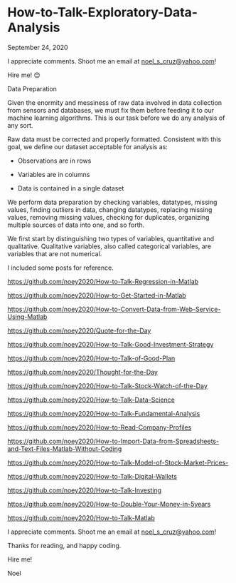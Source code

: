 # How-to-Talk-Exploratory-Data-Analysis

September 24, 2020

I appreciate comments. Shoot me an email at noel_s_cruz@yahoo.com!

Hire me! 😊

Data Preparation

Given the enormity and messiness of raw data involved in data collection from
sensors and databases, we must fix them before feeding it to our machine
learning algorithms. This is our task before we do any analysis of any sort.

Raw data must be corrected and properly formatted. Consistent with this goal,
we define our dataset acceptable for analysis as:

  - Observations are in rows 
  
  - Variables are in columns 
  
  - Data is contained in a single dataset

We perform data preparation by checking variables, datatypes, missing values,
finding outliers in data, changing datatypes, replacing missing values, 
removing missing values, checking for duplicates, organizing multiple sources
of data into one, and so forth.

We first start by distinguishing two types of variables, quantitative and 
qualitative. Qualitative variables, also called categorical variables, are
variables that are not numerical. 

I included some posts for reference.

https://github.com/noey2020/How-to-Talk-Regression-in-Matlab

https://github.com/noey2020/How-to-Get-Started-in-Matlab

https://github.com/noey2020/How-to-Convert-Data-from-Web-Service-Using-Matlab

https://github.com/noey2020/Quote-for-the-Day

https://github.com/noey2020/How-to-Talk-Good-Investment-Strategy

https://github.com/noey2020/How-to-Talk-of-Good-Plan

https://github.com/noey2020/Thought-for-the-Day

https://github.com/noey2020/How-to-Talk-Stock-Watch-of-the-Day

https://github.com/noey2020/How-to-Talk-Data-Science

https://github.com/noey2020/How-to-Talk-Fundamental-Analysis

https://github.com/noey2020/How-to-Read-Company-Profiles

https://github.com/noey2020/How-to-Import-Data-from-Spreadsheets-and-Text-Files-Matlab-Without-Coding

https://github.com/noey2020/How-to-Talk-Model-of-Stock-Market-Prices-

https://github.com/noey2020/How-to-Talk-Digital-Wallets

https://github.com/noey2020/How-to-Talk-Investing

https://github.com/noey2020/How-to-Double-Your-Money-in-5years

https://github.com/noey2020/How-to-Talk-Matlab

I appreciate comments. Shoot me an email at noel_s_cruz@yahoo.com!

Thanks 
for reading, and happy coding.

Hire me!

Noel
